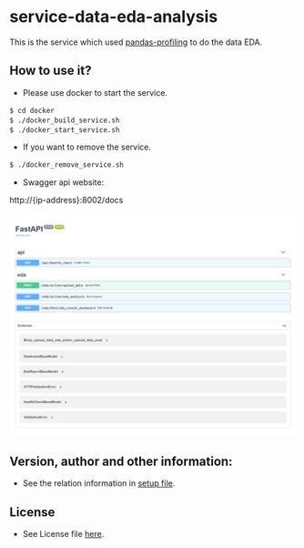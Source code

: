 # service-data-eda-analysis

This is the service which used [pandas-profiling](https://github.com/pandas-profiling/pandas-profiling) to do the data EDA.

## How to use it?

- Please use docker to start the service.
```bash
$ cd docker
$ ./docker_build_service.sh
$ ./docker_start_service.sh
```

- If you want to remove the service.
```bash
$ ./docker_remove_service.sh
```

- Swagger api website:

http://{ip-address}:8002/docs

![image](demo/swagger_ui.png)

## Version, author and other information:
- See the relation information in [setup file](setup.py).

## License
- See License file [here](LICENSE).
